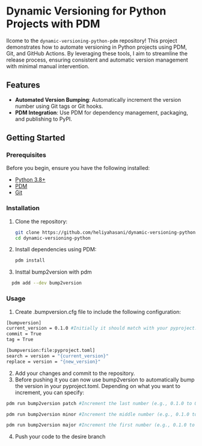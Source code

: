 # Dynamic Versioning for Python Projects with PDM

Ilcome to the `dynamic-versioning-python-pdm` repository! This project demonstrates how to automate versioning in Python projects using PDM, Git, and GitHub Actions. By leveraging these tools, I aim to streamline the release process, ensuring consistent and automatic version management with minimal manual intervention.

## Features

- **Automated Version Bumping**: Automatically increment the version number using Git tags or Git hooks.
- **PDM Integration**: Use PDM for dependency management, packaging, and publishing to PyPI.

## Getting Started

### Prerequisites

Before you begin, ensure you have the following installed:

- [Python 3.8+](https://www.python.org/downloads/)
- [PDM](https://pdm.fming.dev/latest/)
- [Git](https://git-scm.com/book/en/v2/Getting-Started-Installing-Git)

### Installation

1. Clone the repository:

   ```bash
   git clone https://github.com/heliyahasani/dynamic-versioning-python.git
   cd dynamic-versioning-python
   ```

2. Install dependencies using PDM:

   ```bash
   pdm install
   ```

3. Insttal bump2version with pdm

```bash
  pdm add --dev bump2version
```

### Usage

1. Create .bumpversion.cfg file to include the following configuration:

```bash
[bumpversion]
current_version = 0.1.0 #Initially it should match with your pyproject.toml version
commit = True
tag = True

[bumpversion:file:pyproject.toml]
search = version = "{current_version}"
replace = version = "{new_version}"
```

2. Add your changes and commit to the repository.
3. Before pushing it you can now use bump2version to automatically bump the version in your pyproject.toml. Depending on what you want to increment, you can specify:

```bash
pdm run bump2version patch #Increment the last number (e.g., 0.1.0 to 0.1.1)
```

```bash
pdm run bump2version minor #Increment the middle number (e.g., 0.1.0 to 0.2.0)
```

```bash
pdm run bump2version major #Increment the first number (e.g., 0.1.0 to 1.0.0)

```

4. Push your code to the desire branch
